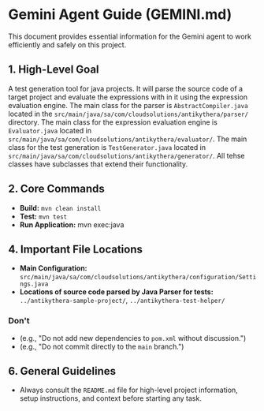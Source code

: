 # Gemini Agent Guide (GEMINI.md)

This document provides essential information for the Gemini agent to work efficiently and safely on this project.

## 1. High-Level Goal

A test generation tool for java projects. It will parse the source code of a target project and evaluate the expressions
with in it using the expression evaluation engine. The main class for the parser is 
`AbstractCompiler.java` located in the `src/main/java/sa/com/cloudsolutions/antikythera/parser/` directory. The main
class for the expression evaluation engine is `Evaluator.java` located in `src/main/java/sa/com/cloudsolutions/antikythera/evaluator/`.
The main class for the test generation is `TestGenerator.java` located in `src/main/java/sa/com/cloudsolutions/antikythera/generator/`.
All tehse classes have subclasses that extend their functionality.

## 2. Core Commands

*   **Build:** `mvn clean install`
*   **Test:** `mvn test`
*   **Run Application:** mvn exec:java

## 4. Important File Locations

*   **Main Configuration:** `src/main/java/sa/com/cloudsolutions/antikythera/configuration/Settings.java`
*   **Locations of source code parsed by Java Parser for tests:** `../antikythera-sample-project/`, `../antikythera-test-helper/`

### Don't
*   (e.g., "Do not add new dependencies to `pom.xml` without discussion.")
*   (e.g., "Do not commit directly to the `main` branch.")

## 6. General Guidelines
*   Always consult the `README.md` file for high-level project information, setup instructions, and context before starting any task.
